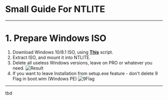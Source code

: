 # Small Guide For NTLITE
________

# 1. Prepare Windows ISO

1. Download Windows 10/8.1 ISO, using **[This](https://github.com/pbatard/Fido/blob/master/Fido.ps1)** script.
2. Extract ISO, and mount it into NTLITE.
3. Delete all useless Windows versions, leave on PRO or whatever you need.
![Result](https://i.imgur.com/MjlCtMF.png)
4. If you want to leave Installation from setup.exe feature - don't delete 9 Flag in boot.wim (Windows PE)
![9Flag](https://i.imgur.com/WZ0KCrt.png)
________



tbd
